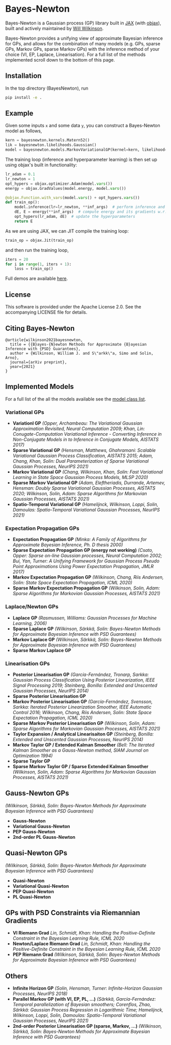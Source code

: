 # Bayes-Newton

Bayes-Newton is a Gaussian process (GP) library built in [JAX](https://github.com/google/jax) (with [objax](https://github.com/google/objax)), built and actively maintained by [Will Wilkinson](https://wil-j-wil.github.io/).

Bayes-Newton provides a unifying view of approximate Bayesian inference for GPs, and allows for the combination of many models (e.g. GPs, sparse GPs, Markov GPs, sparse Markov GPs) with the inference method of your choice (VI, EP, Laplace, Linearisation). For a full list of the methods implemented scroll down to the bottom of this page.

## Installation
In the top directory (BayesNewton), run
```bash
pip install -e .
```

## Example
Given some inputs `x` and some data `y`, you can construct a Bayes-Newton model as follows,
```python
kern = bayesnewton.kernels.Matern52()
lik = bayesnewton.likelihoods.Gaussian()
model = bayesnewton.models.MarkovVariationalGP(kernel=kern, likelihood=lik, X=x, Y=y)
```
The training loop (inference and hyperparameter learning) is then set up using objax's built in functionality:
```python
lr_adam = 0.1
lr_newton = 1
opt_hypers = objax.optimizer.Adam(model.vars())
energy = objax.GradValues(model.energy, model.vars())

@objax.Function.with_vars(model.vars() + opt_hypers.vars())
def train_op():
    model.inference(lr=lr_newton, **inf_args)  # perform inference and update variational params
    dE, E = energy(**inf_args)  # compute energy and its gradients w.r.t. hypers
    opt_hypers(lr_adam, dE)  # update the hyperparameters
    return E
```
As we are using JAX, we can JIT compile the training loop:
```python
train_op = objax.Jit(train_op)
```
and then run the training loop,
```python
iters = 20
for i in range(1, iters + 1):
    loss = train_op()
```
Full demos are available [here](https://github.com/AaltoML/BayesNewton/tree/main/demos).

## License

This software is provided under the Apache License 2.0. See the accompanying LICENSE file for details.

## Citing Bayes-Newton

```
@article{wilkinson2021bayesnewton,
  title = {{B}ayes-{N}ewton Methods for Approximate {B}ayesian Inference with {PSD} Guarantees},
  author = {Wilkinson, William J. and S\"arkk\"a, Simo and Solin, Arno},
  journal={arXiv preprint},
  year={2021}
}
```

## Implemented Models
For a full list of the all the models available see the [model class list](https://github.com/AaltoML/BayesNewton/blob/main/bayesnewton/models.py).

### Variational GPs
 - **Variationl GP** *(Opper, Archambeau: The Variational Gaussian Approximation Revisited, Neural Computation 2009; Khan, Lin: Conugate-Computation Variational Inference - Converting Inference in Non-Conjugate Models in to Inference in Conjugate Models, AISTATS 2017)*
 - **Sparse Variational GP** *(Hensman, Matthews, Ghahramani: Scalable Variational Gaussian Process Classification, AISTATS 2015; Adam, Chang, Khan, Solin: Dual Parameterization of Sparse Variational Gaussian Processes, NeurIPS 2021)*
 - **Markov Variational GP** *(Chang, Wilkinson, Khan, Solin: Fast Variational Learning in State Space Gaussian Process Models, MLSP 2020)*
 - **Sparse Markov Variational GP** *(Adam, Eleftheriadis, Durrande, Artemev, Hensman: Doubly Sparse Variational Gaussian Processes, AISTATS 2020; Wilkinson, Solin, Adam: Sparse Algorithms for Markovian Gaussian Processes, AISTATS 2021)*
 - **Spatio-Temporal Variational GP** *(Hamelijnck, Wilkinson, Loppi, Solin, Damoulas: Spatio-Temporal Variational Gaussian Processes, NeurIPS 2021)*
### Expectation Propagation GPs
 - **Expectation Propagation GP** *(Minka: A Family of Algorithms for Approximate Bayesian Inference, Ph. D thesis 2000)*
 - **Sparse Expectation Propagation GP (energy not working)** *(Csato, Opper: Sparse on-line Gaussian processes, Neural Computation 2002; Bui, Yan, Turner: A Unifying Framework for Gaussian Process Pseudo Point Approximations Using Power Expectation Propagation, JMLR 2017)*
 - **Markov Expectation Propagation GP** *(Wilkinson, Chang, Riis Andersen, Solin: State Space Expectation Propagation, ICML 2020)*
 - **Sparse Markov Expectation Propagation GP** *(Wilkinson, Solin, Adam: Sparse Algorithms for Markovian Gaussian Processes, AISTATS 2021)*
### Laplace/Newton GPs
 - **Laplace GP** *(Rasmussen, Williams: Gaussian Processes for Machine Learning, 2006)*
 - **Sparse Laplace GP** *(Wilkinson, Särkkä, Solin: Bayes-Newton Methods for Approximate Bayesian Inference with PSD Guarantees)*
 - **Markov Laplace GP** *(Wilkinson, Särkkä, Solin: Bayes-Newton Methods for Approximate Bayesian Inference with PSD Guarantees)*
 - **Sparse Markov Laplace GP**
### Linearisation GPs
 - **Posterior Linearisation GP** *(García-Fernández, Tronarp, Sarkka: Gaussian Process Classification Using Posterior Linearization, IEEE Signal Processing 2019; Steinberg, Bonilla: Extended and Unscented Gaussian Processes, NeurIPS 2014)*
 - **Sparse Posterior Linearisation GP**
 - **Markov Posterior Linearisation GP** *(García-Fernández, Svensson, Sarkka: Iterated Posterior Linearization Smoother, IEEE Automatic Control 2016; Wilkinson, Chang, Riis Andersen, Solin: State Space Expectation Propagation, ICML 2020)*
 - **Sparse Markov Posterior Linearisation GP** *(Wilkinson, Solin, Adam: Sparse Algorithms for Markovian Gaussian Processes, AISTATS 2021)*
 - **Taylor Expansion / Analytical Linearisaiton GP** *(Steinberg, Bonilla: Extended and Unscented Gaussian Processes, NeurIPS 2014)*
 - **Markov Taylor GP / Extended Kalman Smoother** *(Bell: The Iterated Kalman Smoother as a Gauss-Newton method, SIAM Journal on Optimization 1994)*
 - **Sparse Taylor GP**
 - **Sparse Markov Taylor GP / Sparse Extended Kalman Smoother** *(Wilkinson, Solin, Adam: Sparse Algorithms for Markovian Gaussian Processes, AISTATS 2021)*

## Gauss-Newton GPs
*(Wilkinson, Särkkä, Solin: Bayes-Newton Methods for Approximate Bayesian Inference with PSD Guarantees)*
 - **Gauss-Newton** 
 - **Variational Gauss-Newton**
 - **PEP Gauss-Newton**
 - **2nd-order PL Gauss-Newton**

## Quasi-Newton GPs
*(Wilkinson, Särkkä, Solin: Bayes-Newton Methods for Approximate Bayesian Inference with PSD Guarantees)*
 - **Quasi-Newton** 
 - **Variational Quasi-Newton**
 - **PEP Quasi-Newton**
 - **PL Quasi-Newton**

## GPs with PSD Constraints via Riemannian Gradients
 - **VI Riemann Grad** *Lin, Schmidt, Khan: Handling the Positive-Definite Constraint in the Bayesian Learning Rule, ICML 2020*
 - **Newton/Laplace Riemann Grad** *Lin, Schmidt, Khan: Handling the Positive-Definite Constraint in the Bayesian Learning Rule, ICML 2020*
 - **PEP Riemann Grad** *(Wilkinson, Särkkä, Solin: Bayes-Newton Methods for Approximate Bayesian Inference with PSD Guarantees)*

## Others

 - **Infinite Horizon GP** *(Solin, Hensman, Turner: Infinite-Horizon Gaussian Processes, NeurIPS 2018)*
 - **Parallel Markov GP (with VI, EP, PL, ...)** *(Särkkä, García-Fernández: Temporal parallelization of Bayesian smoothers; Corenflos, Zhao, Särkkä: Gaussian Process Regression in Logarithmic Time; Hamelijnck, Wilkinson, Loppi, Solin, Damoulas: Spatio-Temporal Variational Gaussian Processes, NeurIPS 2021)*
 - **2nd-order Posterior Linearisation GP (sparse, Markov, ...)** *(Wilkinson, Särkkä, Solin: Bayes-Newton Methods for Approximate Bayesian Inference with PSD Guarantees)*
